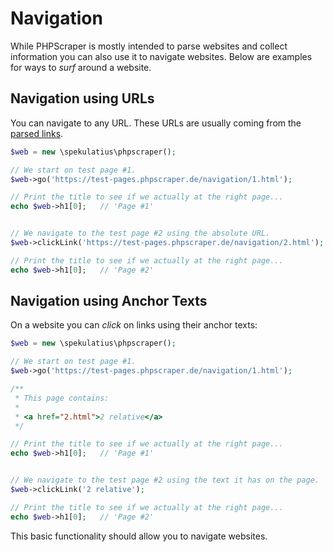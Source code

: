 # Navigation

While PHPScraper is mostly intended to parse websites and collect information you can also use it to navigate websites. Below are examples for ways to *surf* around a website.


## Navigation using URLs

You can navigate to any URL. These URLs are usually coming from the [parsed links](examples/scrape-links).

```PHP
$web = new \spekulatius\phpscraper();

// We start on test page #1.
$web->go('https://test-pages.phpscraper.de/navigation/1.html');

// Print the title to see if we actually at the right page...
echo $web->h1[0];   // 'Page #1'


// We navigate to the test page #2 using the absolute URL.
$web->clickLink('https://test-pages.phpscraper.de/navigation/2.html');

// Print the title to see if we actually at the right page...
echo $web->h1[0];   // 'Page #2'
```


## Navigation using Anchor Texts

On a website you can *click* on links using their anchor texts:

```PHP
$web = new \spekulatius\phpscraper();

// We start on test page #1.
$web->go('https://test-pages.phpscraper.de/navigation/1.html');

/**
 * This page contains:
 *
 * <a href="2.html">2 relative</a>
 */

// Print the title to see if we actually at the right page...
echo $web->h1[0];   // 'Page #1'


// We navigate to the test page #2 using the text it has on the page.
$web->clickLink('2 relative');

// Print the title to see if we actually at the right page...
echo $web->h1[0];   // 'Page #2'
```

This basic functionality should allow you to navigate websites.
